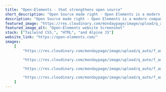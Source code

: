 ```yaml
---
title: "Open-Elements - that strengthens open source"
short_description: "Open Source made right - Open Elements is a modern company with a clear focus on Open Source and Java."
description: "Open Source made right - Open Elements is a modern company with a clear focus on Open Source and Java."
featured_image: "https://res.cloudinary.com/mondaypage/image/upload/q_auto/f_auto/v1710535828/coder-x/featured-images/open-elements_svlqwd.webp"
featured_image_alt: "Open-Elements website Screenshot"
stack: ["Tailwind CSS,", "HTML", "and Alpine JS"]
website_link: "https://open-elements.com/"
images:
    [
        "https://res.cloudinary.com/mondaypage/image/upload/q_auto/f_auto/v1711198859/coder-x/projects/open-elements/Open_Elements_deu1el.jpg",

        "https://res.cloudinary.com/mondaypage/image/upload/q_auto/f_auto/v1711198853/coder-x/projects/open-elements/Open_Elements_Hendrik_Ebbers_os2hfe.jpg",

        "https://res.cloudinary.com/mondaypage/image/upload/q_auto/f_auto/v1711198849/coder-x/projects/open-elements/Open_Elements_Contact_us_qjpsi2.jpg",

        "https://res.cloudinary.com/mondaypage/image/upload/q_auto/f_auto/v1711198845/coder-x/projects/open-elements/Open_Elements_About_us_fy2fmc.jpg",
    ]
---
```

